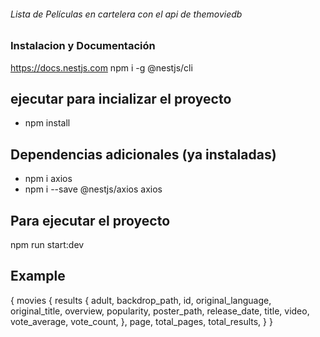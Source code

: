 ###### Lista de Películas en cartelera con el api de themoviedb ################
### Instalacion y Documentación ###########
https://docs.nestjs.com
npm i -g @nestjs/cli
## ejecutar para incializar el proyecto
- npm install
## Dependencias adicionales (ya instaladas)
- npm i axios
- npm i --save @nestjs/axios axios
## Para ejecutar el proyecto
npm run start:dev
## Example #####
{
  movies {
    results {
      adult,
      backdrop_path,
      id,
      original_language,
      original_title,
      overview,
      popularity,
      poster_path,
      release_date,
      title,
      video,
      vote_average,
      vote_count,
    },
    page,
    total_pages,
    total_results,
  }
}